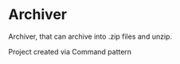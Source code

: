 # Archiver
Archiver, that can archive into .zip files and unzip.

Project created via Command pattern